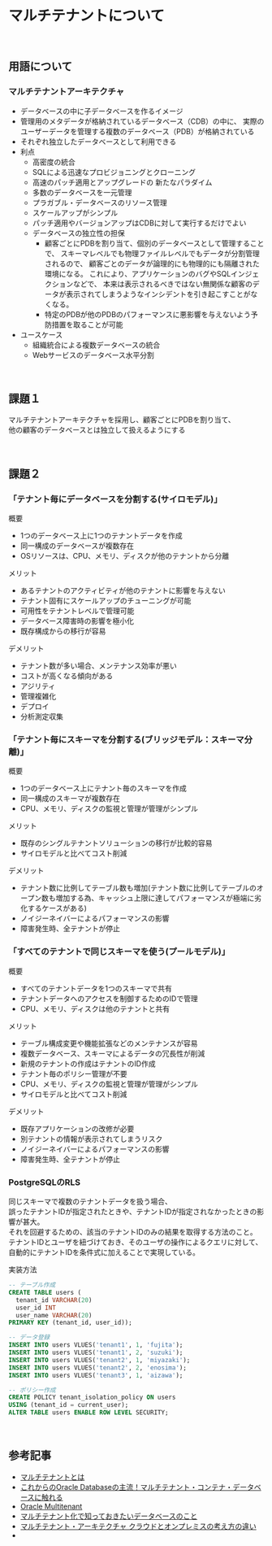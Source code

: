 # マルチテナントについて

<br>

## 用語について
### マルチテナントアーキテクチャ
- データベースの中に子データベースを作るイメージ
- 管理用のメタデータが格納されているデータベース（CDB）の中に、
実際のユーザーデータを管理する複数のデータベース（PDB）が格納されている
- それぞれ独立したデータベースとして利用できる
- 利点
  - 高密度の統合
  - SQLによる迅速なプロビジョニングとクローニング
  - 高速のパッチ適用とアップグレードの 新たなパラダイム
  - 多数のデータベースを一元管理
  - プラガブル・データベースのリソース管理
  - スケールアップがシンプル
  - パッチ適用やバージョンアップはCDBに対して実行するだけでよい
  - データベースの独立性の担保
    - 顧客ごとにPDBを割り当て、個別のデータベースとして管理することで、
    スキーマレベルでも物理ファイルレベルでもデータが分割管理されるので、
    顧客ごとのデータが論理的にも物理的にも隔離された環境になる。
    これにより、アプリケーションのバグやSQLインジェクションなどで、
    本来は表示されるべきではない無関係な顧客のデータが表示されてしまうようなインシデントを引き起こすことがなくなる。
    - 特定のPDBが他のPDBのパフォーマンスに悪影響を与えないよう予防措置を取ることが可能
- ユースケース
  - 組織統合による複数データベースの統合
  - Webサービスのデータベース水平分割

<br>

## 課題１
マルチテナントアーキテクチャを採用し、顧客ごとにPDBを割り当て、  
他の顧客のデータベースとは独立して扱えるようにする

<br>

## 課題２

### 「テナント毎にデータベースを分割する(サイロモデル)」
概要
- 1つのデータベース上に1つのテナントデータを作成
- 同一構成のデータベースが複数存在
- OSリソースは、CPU、メモリ、ディスクが他のテナントから分離
  
メリット  
- あるテナントのアクティビティが他のテナントに影響を与えない
- テナント固有にスケールアップのチューニングが可能
- 可用性をテナントレベルで管理可能
- データベース障害時の影響を極小化
- 既存構成からの移行が容易

デメリット
- テナント数が多い場合、メンテナンス効率が悪い
- コストが高くなる傾向がある
- アジリティ
- 管理複雑化
- デプロイ
- 分析測定収集


### 「テナント毎にスキーマを分割する(ブリッジモデル：スキーマ分離)」
概要
- 1つのデータベース上にテナント毎のスキーマを作成
- 同一構成のスキーマが複数存在
- CPU、メモリ、ディスクの監視と管理が管理がシンプル

メリット  
- 既存のシングルテナントソリューションの移行が比較的容易
- サイロモデルと比べてコスト削減

デメリット
- テナント数に比例してテーブル数も増加(テナント数に比例してテーブルのオープン数も増加する為、キャッシュ上限に達してパフォーマンスが極端に劣化するケースがある)
- ノイジーネイバーによるパフォーマンスの影響
- 障害発生時、全テナントが停止


### 「すべてのテナントで同じスキーマを使う(プールモデル)」
概要
- すべてのテナントデータを1つのスキーマで共有
- テナントデータへのアクセスを制御するためのIDで管理
- CPU、メモリ、ディスクは他のテナントと共有 

メリット  
- テーブル構成変更や機能拡張などのメンテナンスが容易
- 複数データベース、スキーマによるデータの冗長性が削減
- 新規のテナントの作成はテナントのID作成
- テナント毎のポリシー管理が不要
- CPU、メモリ、ディスクの監視と管理が管理がシンプル
- サイロモデルと比べてコスト削減

デメリット
- 既存アプリケーションの改修が必要
- 別テナントの情報が表示されてしまうリスク
- ノイジーネイバーによるパフォーマンスの影響
- 障害発生時、全テナントが停止

### PostgreSQLのRLS
同じスキーマで複数のテナントデータを扱う場合、  
誤ったテナントIDが指定されたときや、テナントIDが指定されなかったときの影響が甚大。  
それを回避するための、該当のテナントIDのみの結果を取得する方法のこと。  
テナントIDとユーザを紐づけておき、そのユーザの操作によるクエリに対して、  
自動的にテナントIDを条件式に加えることで実現している。  

実装方法  
```SQL
-- テーブル作成
CREATE TABLE users (
  tenant_id VARCHAR(20)
  user_id INT
  user_name VARCHAR(20)
PRIMARY KEY (tenant_id, user_id));

-- データ登録
INSERT INTO users VLUES('tenant1', 1, 'fujita');
INSERT INTO users VLUES('tenant1', 2, 'suzuki');
INSERT INTO users VLUES('tenant2', 1, 'miyazaki');
INSERT INTO users VLUES('tenant2', 2, 'enosima');
INSERT INTO users VLUES('tenant3', 1, 'aizawa');

-- ポリシー作成
CREATE POLICY tenant_isolation_policy ON users 
USING (tenant_id = current_user);
ALTER TABLE users ENABLE ROW LEVEL SECURITY;

```

<br>

## 参考記事
- [マルチテナントとは](https://xn--w8j8bac3czf5bl7e.com/2018/06/07/%E3%83%9E%E3%83%AB%E3%83%81%E3%83%86%E3%83%8A%E3%83%B3%E3%83%88%E3%81%A8%E3%81%AF/)
- [これからのOracle Databaseの主流！マルチテナント・コンテナ・データベースに触れる](https://note.com/airitech/n/nfbb4a4b2c204)
- [Oracle Multitenant](https://www.oracle.com/jp/database/technologies/multitenant/overview.html)
- [マルチテナント化で知っておきたいデータベースのこと](https://www.slideshare.net/AmazonWebServicesJapan/20220107-multi-tenant-database)
- [マルチテナント・アーキテクチャ クラウドとオンプレミスの考え方の違い](https://atmarkit.itmedia.co.jp/fdotnet/bookpreview/azureoverview_0301/azureoverview_0301_01.html)
- 